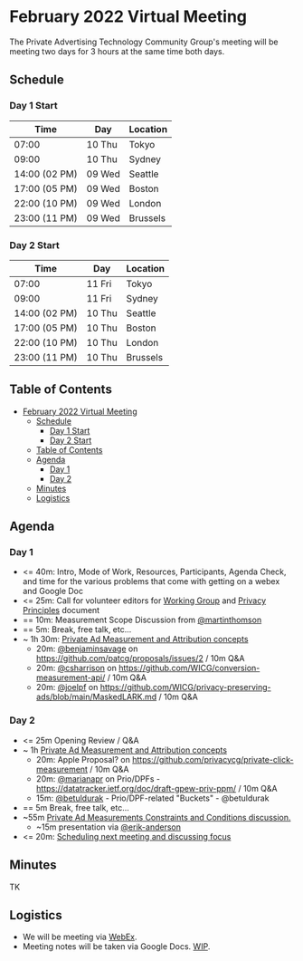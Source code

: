 # February 2022 Virtual Meeting

The Private Advertising Technology Community Group's meeting will be meeting two days for 3 hours at the same time both days.

## Schedule 

### Day 1 Start 

| Time          | Day    | Location      |
| ------------- | ------ | ------------- |
| 07:00         | 10 Thu | Tokyo         |
| 09:00         | 10 Thu | Sydney        |
| 14:00 (02 PM) | 09 Wed | Seattle       |
| 17:00 (05 PM) | 09 Wed | Boston        |
| 22:00 (10 PM) | 09 Wed | London        |
| 23:00 (11 PM) | 09 Wed | Brussels      |

### Day 2 Start 

| Time          | Day    | Location      |
| ------------- | ------ | ------------- |
| 07:00         | 11 Fri | Tokyo         |
| 09:00         | 11 Fri | Sydney        |
| 14:00 (02 PM) | 10 Thu | Seattle       |
| 17:00 (05 PM) | 10 Thu | Boston        |
| 22:00 (10 PM) | 10 Thu | London        |
| 23:00 (11 PM) | 10 Thu | Brussels      |


## Table of Contents

- [February 2022 Virtual Meeting](#february-2022-virtual-meeting)
	- [Schedule](#schedule)
		- [Day 1 Start](#day-1-start)
		- [Day 2 Start](#day-2-start)
	- [Table of Contents](#table-of-contents)
	- [Agenda](#agenda)
		- [Day 1](#day-1)
		- [Day 2](#day-2)
	- [Minutes](#minutes)
	- [Logistics](#logistics)

## Agenda

### Day 1

- <= 40m: Intro, Mode of Work, Resources, Participants, Agenda Check, and time for the various problems that come with getting on a webex and Google Doc
- <= 25m: Call for volunteer editors for [Working Group](https://github.com/patcg/meetings/issues/7) and [Privacy Principles](https://github.com/patcg/meetings/issues/18) document
- == 10m: Measurement Scope Discussion from [@martinthomson](https://github.com/martinthomson) 
- == 5m: Break, free talk, etc...
- ~ 1h 30m: [Private Ad Measurement and Attribution concepts](https://github.com/patcg/meetings/issues/9)
	- 20m: [@benjaminsavage](https://github.com/benjaminsavage) on https://github.com/patcg/proposals/issues/2 / 10m Q&A
	- 20m: [@csharrison](https://github.com/csharrison) on https://github.com/WICG/conversion-measurement-api/ / 10m Q&A
	- 20m: [@joelpf](https://github.com/joelpf) on https://github.com/WICG/privacy-preserving-ads/blob/main/MaskedLARK.md / 10m Q&A

### Day 2

- <= 25m Opening Review / Q&A
- ~ 1h [Private Ad Measurement and Attribution concepts](https://github.com/patcg/meetings/issues/9)
	- 20m: Apple Proposal? on https://github.com/privacycg/private-click-measurement / 10m Q&A
	- 20m: [@marianapr](https://github.com/marianapr) on Prio/DPFs - https://datatracker.ietf.org/doc/draft-gpew-priv-ppm/ / 10m Q&A
	- 15m: [@betuldurak](https://github.com/betuldurak) - Prio/DPF-related "Buckets" - @betuldurak 
- == 5m Break, free talk, etc...
- ~55m [Private Ad Measurements Constraints and Conditions discussion.](https://github.com/patcg/meetings/issues/17)
	- ~15m presentation via [@erik-anderson](https://github.com/erik-anderson)
- <= 20m: [Scheduling next meeting and discussing focus](https://github.com/patcg/meetings/issues/19)

## Minutes

TK

## Logistics 

- We will be meeting via [WebEx](https://mit.webex.com/mit/j.php?MTID=mfd0fa61edf8ab8c3f4273dd4ea6631e8).
- Meeting notes will be taken via Google Docs. [WIP](https://docs.google.com/document/d/1fxRn6JsvUs90fq1Fk-yzjR7rTgCxz0R0-xJ_x80nwxQ/edit?usp=sharing).
